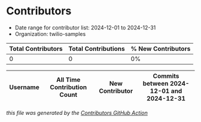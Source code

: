 # Contributors

- Date range for contributor list:  2024-12-01 to 2024-12-31
- Organization: twilio-samples

| Total Contributors | Total Contributions | % New Contributors |
| --- | --- | --- |
| 0 | 0 | 0% |

| Username | All Time Contribution Count | New Contributor | Commits between 2024-12-01 and 2024-12-31 |
| --- | --- | --- | --- |

 _this file was generated by the [Contributors GitHub Action](https://github.com/github/contributors)_
